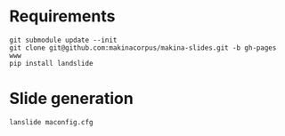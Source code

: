 # Requirements
	git submodule update --init
	git clone git@github.com:makinacorpus/makina-slides.git -b gh-pages www
	pip install landslide

# Slide generation

	lanslide maconfig.cfg
